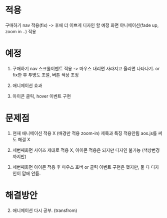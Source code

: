 # 적용

구매하기 nav 적용(fix) -> 후에 더 이쁘게 디자인 할 예정
화면 야니메이션(fade up, zoom in ..) 적용

# 예정

1. 구매하기 nav
   스크롤이벤트 적용 -> 마우스 내리면 사라지고 올리면 나타나기. or fix한 후 투명도 조절, 버튼 색상 조정
2. 애니메이션 효과

3. 아이콘 클릭, hover 이벤트 구현

# 문제점

1.  현재 애니메이션 적용 X (배경만 적용 zoom-in)
    제목과 특징 적용안됨
    aos.js를 써도 해결 X
2.  세번째화면 사이즈 제대로 적용 X, 아이콘 적용은 되지만 디자인 불가능 (색상변경까지만)

3.  세번째화면 아이콘 적용 후 마우스 호버 or 클릭 이벤트 구현은 했지만, 둘 다 디자인이 맘에 안듦.

# 해결방안

2. 애니메이션 다시 공부. (transfrom)
